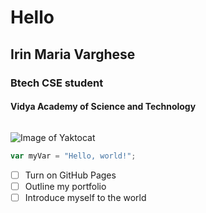 # Hello
## Irin Maria Varghese
### Btech CSE student
#### Vidya Academy of Science and Technology
##### 
###### 

![Image of Yaktocat](https://vidyaacademy.ac.in/admin/upload/album_gallery/2135053052_album_8.jpg)
``` javascript
var myVar = "Hello, world!";
```
- [ ] Turn on GitHub Pages
- [ ] Outline my portfolio
- [ ] Introduce myself to the world
